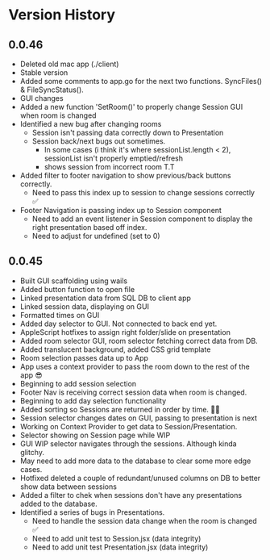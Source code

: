 # Version History

## 0.0.46

- Deleted old mac app (./client)
- Stable version
- Added some comments to app.go for the next two functions. SyncFiles() & FileSyncStatus().
- GUI changes
- Added a new function 'SetRoom()' to properly change Session GUI when room is changed
- Identified a new bug after changing rooms
  - Session isn't passing data correctly down to Presentation
  - Session back/next bugs out sometimes.
    - In some cases (i think it's where sessionList.length < 2), sessionList isn't properly emptied/refresh
    - shows session from incorrect room T.T
- Added filter to footer navigation to show previous/back buttons correctly.
  - Need to pass this index up to session to change sessions correctly ✅
- Footer Navigation is passing index up to Session component
  - Need to add an event listener in Session component to display the right presentation based off index.
  - Need to adjust for undefined (set to 0)

## 0.0.45

- Built GUI scaffolding using wails
- Added button function to open file
- Linked presentation data from SQL DB to client app
- Linked session data, displaying on GUI
- Formatted times on GUI
- Added day selector to GUI. Not connected to back end yet.
- AppleScript hotfixes to assign right folder/slide on presentation
- Added room selector GUI, room selector fetching correct data from DB.
- Added translucent background, added CSS grid template
- Room selection passes data up to App
- App uses a context provider to pass the room down to the rest of the app 😎
- Beginning to add session selection
- Footer Nav is receiving correct session data when room is changed.
- Beginning to add day selection functionality
- Added sorting so Sessions are returned in order by time. 👌🏼
- Session selector changes dates on GUI, passing to presentation is next
- Working on Context Provider to get data to Session/Presentation.
- Selector showing on Session page while WIP
- GUI WIP selector navigates through the sessions. Although kinda glitchy.
- May need to add more data to the database to clear some more edge cases.
- Hotfixed deleted a couple of redundant/unused columns on DB to better show data between sessions
- Added a filter to chek when sessions don't have any presentations added to the database.
- Identified a series of bugs in Presentations.
  - Need to handle the session data change when the room is changed ✅
  - Need to add unit test to Session.jsx (data integrity)
  - Need to add unit test Presentation.jsx (data integrity)
